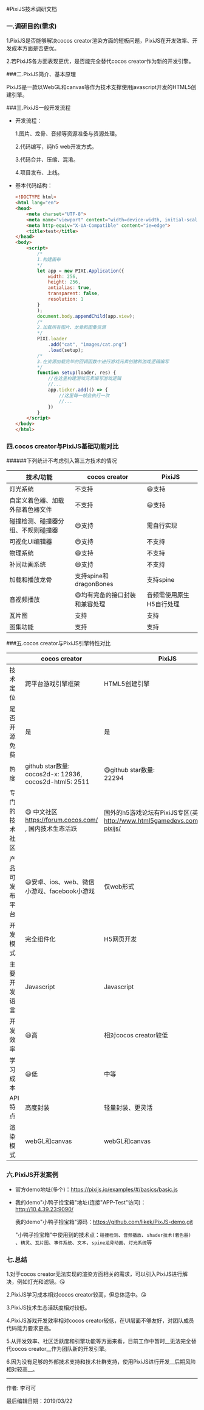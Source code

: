 #PixiJS技术调研文档

### 一.调研目的(需求)

1.PixiJS是否能够解决cocos creator渲染方面的短板问题，PixiJS在开发效率、开发成本方面是否更优。

2.若PixiJS各方面表现更优，是否能完全替代cocos creator作为新的开发引擎。

###二.PixiJS简介、基本原理

PixiJS是一款以WebGL和canvas等作为技术支撑使用javascript开发的HTML5创建引擎。

###三.PixiJS一般开发流程

- 开发流程：

  1.图片、龙骨、音频等资源准备与资源处理。

  2.代码编写，纯h5 web开发方式。

  3.代码合并、压缩、混淆。

  4.项目发布、上线。

- 基本代码结构：

  ```html
  <!DOCTYPE html>
  <html lang="en">
  <head>
      <meta charset="UTF-8">
      <meta name="viewport" content="width=device-width, initial-scale=1.0">
      <meta http-equiv="X-UA-Compatible" content="ie=edge">
      <title>test</title>
  </head>
  <body>
      <script>
          /*
          1.构建画布
          */
          let app = new PIXI.Application({
              width: 256,
              height: 256,
              antialias: true,
              transparent: false,
              resolution: 1
          }
          );
          document.body.appendChild(app.view);
          /*
          2.加载所有图片、龙骨和图集资源
          */
          PIXI.loader
              .add("cat", "images/cat.png")
              .load(setup);
          /*
          3.在资源加载完毕的回调函数中进行游戏元素创建和游戏逻辑编写
          */
          function setup(loader, res) {
              //在这里构建游戏元素编写游戏逻辑
              //...
              app.ticker.add(() => {
                  //这里每一帧会执行一次
                  //...
              })
          }
      </script>
  </body>
  </html>
  ```

### 四.cocos creator与PixiJS基础功能对比

######下列统计不考虑引入第三方技术的情况

| 技术/功能                          | cocos creator                       | PixiJS                   |
| ---------------------------------- | ----------------------------------- | ------------------------ |
| 灯光系统                           | 不支持                              | :smile:支持              |
| 自定义着色器、加载外部着色器文件   | 不支持                              | :smile:支持              |
| 碰撞检测、碰撞器分组、不规则碰撞器 | :smile:支持                         | 需自行实现               |
| 可视化UI编辑器                     | :smile:支持​                         | 不支持                   |
| 物理系统                           | :smile:支持​                         | 不支持                   |
| 补间动画系统                       | :smile:支持​                         | 不支持                   |
| 加载和播放龙骨                     | 支持spine和dragonBones              | 支持spine                |
| 音视频播放                         | :smile:均有完备的接口封装和兼容处理 | 音频需使用原生H5自行处理 |
| 瓦片图                             | 支持                                | 支持                     |
| 图集功能                           | 支持                                | 支持                     |

###五.cocos creator与PixiJS引擎特性对比

|                | cocos creator                                                | PixiJS                                                       |
| -------------- | ------------------------------------------------------------ | ------------------------------------------------------------ |
| 技术定位       | 跨平台游戏引擎框架                                           | HTML5创建引擎                                                |
| 是否开源免费   | 是                                                           | 是                                                           |
| 热度           | github star数量: <br />cocos2d-x: 12936, cocos2d-html5: 2511 | :smile:github star数量:<br />22294                           |
| 专门的技术社区 | :smile: 中文社区<https://forum.cocos.com/>  , 国内技术生态活跃 | 国外的h5游戏论坛有PixiJS专区(英文) <http://www.html5gamedevs.com/forum/15-pixijs/> |
| 产品可发布平台 | :smile:安卓、ios、web、微信小游戏、facebook小游戏            | 仅web形式                                                    |
| 开发模式       | 完全组件化                                                   | H5网页开发                                                   |
| 主要开发语言   | Javascript                                                   | Javascript                                                   |
| 开发效率       | :smile:高                                                    | 相对cocos creator较低                                        |
| 学习成本       | :smile:低                                                    | 中等                                                         |
| API特点        | 高度封装                                                     | 轻量封装、更灵活                                             |
| 渲染模式       | webGL和canvas                                                | webGL和canvas                                                |

### 六.PixiJS开发案例

- 官方demo地址(多个)：<https://pixijs.io/examples/#/basics/basic.js>

- 我的demo"小鸭子捡宝箱"地址(连接"APP-Test"访问)：<http://10.4.39.23:9090/>

  我的demo"小鸭子捡宝箱"源码：https://github.com/likek/PixJS-demo.git

  "小鸭子捡宝箱"中使用到的技术点：`碰撞检测`、`音频播放`、`shader技术(着色器)` 、`精灵`、`瓦片图`、`事件系统`、`文本`、`spine龙骨动画`、`灯光系统`等

### 七.总结

1.对于cocos creator无法实现的渲染方面相关的需求，可以引入PixiJS进行解决，例如灯光和滤镜。😘

2.PixiJS学习成本相对cocos creator较高，但总体适中。😘

3.PixiJS技术生态活跃度相对较低。

4.PixiJS游戏开发效率相对cocos creator较低，在UI层面不够友好，对团队成员代码能力要求更高。

5.从开发效率、社区活跃度和引擎功能等方面来看，目前工作中暂时__无法完全替代cocos creator__作为团队新的开发引擎。

6.因为没有足够的外部技术支持和技术社群支持，使用PixiJS进行开发__后期风险相对较高__。





---

作者:  李可可

最后编辑日期：2019/03/22